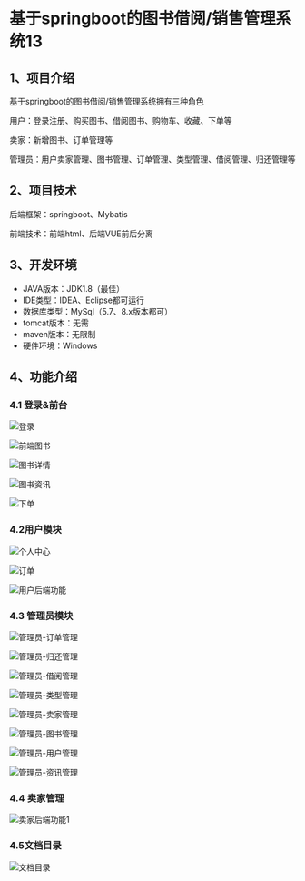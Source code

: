 # 基于springboot的图书借阅/销售管理系统13



## 1、项目介绍

基于springboot的图书借阅/销售管理系统拥有三种角色

用户：登录注册、购买图书、借阅图书、购物车、收藏、下单等

卖家：新增图书、订单管理等

管理员：用户卖家管理、图书管理、订单管理、类型管理、借阅管理、归还管理等

## 2、项目技术

后端框架：springboot、Mybatis

前端技术：前端html、后端VUE前后分离

## 3、开发环境

- JAVA版本：JDK1.8（最佳）
- IDE类型：IDEA、Eclipse都可运行
- 数据库类型：MySql（5.7、8.x版本都可） 
- tomcat版本：无需
- maven版本：无限制
- 硬件环境：Windows


## 4、功能介绍

### 4.1 登录&前台

![登录](https://www.codeshop.fun/Typora-Images/202409102315187.jpg)

![前端图书](https://www.codeshop.fun/Typora-Images/202409102315632.jpg)

![图书详情](https://www.codeshop.fun/Typora-Images/202409102315032.jpg)

![图书资讯](https://www.codeshop.fun/Typora-Images/202409102315996.jpg)

![下单](https://www.codeshop.fun/Typora-Images/202409102315178.jpg)

### 4.2用户模块

![个人中心](https://www.codeshop.fun/Typora-Images/202409102315326.jpg)

![订单](https://www.codeshop.fun/Typora-Images/202409102315011.jpg)

![用户后端功能](https://www.codeshop.fun/Typora-Images/202409102315676.jpg)

### 4.3 管理员模块

![管理员-订单管理](https://www.codeshop.fun/Typora-Images/202409102315885.jpg)

![管理员-归还管理](https://www.codeshop.fun/Typora-Images/202409102315941.jpg)

![管理员-借阅管理](https://www.codeshop.fun/Typora-Images/202409102315054.jpg)

![管理员-类型管理](https://www.codeshop.fun/Typora-Images/202409102315985.jpg)

![管理员-卖家管理](https://www.codeshop.fun/Typora-Images/202409102315015.jpg)

![管理员-图书管理](https://www.codeshop.fun/Typora-Images/202409102315098.jpg)

![管理员-用户管理](https://www.codeshop.fun/Typora-Images/202409102315585.jpg)

![管理员-资讯管理](https://www.codeshop.fun/Typora-Images/202409102315739.jpg)

### 4.4 卖家管理

![卖家后端功能1](https://www.codeshop.fun/Typora-Images/202409102316888.jpg)

### 4.5文档目录

![文档目录](https://www.codeshop.fun/Typora-Images/202409102315243.jpg)

